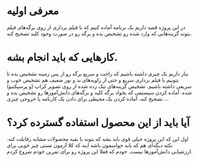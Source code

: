 # معرفی اولیه
در این پروژه قصد داریم یک برنامه آماده کنیم که با فیلم برداری از روی برگه‌های فیلم بتونه گزینه‌هایی که وارد شده رو تشخیص بده و برگه رو در صورت وجود کلید تصحیح کنه.
# کارهایی که باید انجام بشه.
نیاز داریم یک چیزی داشته باشیم که راحت و سریع برگه رو از پس زمینه تشخیص بده تا بتونیم با فیلم برداری سریع و حتی از زاویه‌های بد و نور ضعیف هم تشخیص خوب و سریعی داشته باشیم.
تشخیص گزینه‌های تیک زده شده از روی تصویر کراپ (و پرسپکتیو) شده.
آماده کردن سیستمی که بخواد برگه کلید و برگه‌های دانش‌آموزها رو تشخیص بده و تصحیح کنه.
آماده کردن یک محیطی برای دادن یک کارنامه یا خروجی چیزی ...
# آیا باید از این محصول استفاده گسترده کرد؟
اول این که این پروژه خیلی قوی باید بشه که بتونه با بقیه محصولات مشابه رقابلت کنه. نکته دیگه‌ای هم که باید حواسمون باشه اینه که کلا آزمون تستی چیز خوبی برای ارزشیابی دانش‌آموزها نیست. خودم که فعلا این پروژه رو برای تمرین خودم شروع کردم.